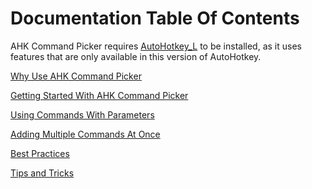 # Documentation Table Of Contents

AHK Command Picker requires [AutoHotkey_L][AutoHotkeyWebsiteUrl] to be installed, as it uses features that are only available in this version of AutoHotkey.

[Why Use AHK Command Picker][WhyUseAhkCommandPickerPage]

[Getting Started With AHK Command Picker][GettingStartedPage]

[Using Commands With Parameters][UsingCommandsWithParametersPage]

[Adding Multiple Commands At Once][AddingMultipleCommandsAtOncePage]

[Best Practices][BestPracticesPage]

[Tips and Tricks][TipsAndTricksPage]


<!-- Links -->
[AutoHotkeyWebsiteUrl]: http://www.autohotkey.com
[WhyUseAhkCommandPickerPage]: WhyUseAhkCommandPicker.md
[GettingStartedPage]: GettingStarted.md
[UsingCommandsWithParametersPage]: UsingCommandsWithParameters.md
[AddingMultipleCommandsAtOncePage]: AddingMultipleCommandsAtOnce.md
[BestPracticesPage]: BestPractices.md
[TipsAndTricksPage]: TipsAndTricks.md
